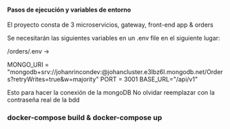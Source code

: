 #### Pasos de ejecución y variables de entorno

El proyecto consta de 3 microservicios, gateway, front-end app & orders

Se necesitarán las siguientes variables en un .env file en el siguiente lugar:

/orders/.env ->

MONGO_URI = "mongodb+srv://johanrincondev:<password>@johancluster.e3lbz6l.mongodb.net/Orders?retryWrites=true&w=majority"
PORT = 3001
BASE_URL="/api/v1"

Esto para hacer la conexión de la mongoDB
No olvidar reemplazar <password> con la contraseña real de la bdd

### docker-compose build & docker-compose up

